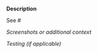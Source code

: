<!-- IMPORTANT: Please do not create a PR without creating an issue first. -->

<!-- Fields in **bold** are REQUIRED, fields in *italics* are OPTIONAL. -->

**Description**
<!-- A description of how this PR resolved the specified bug-->

<!-- Add any linked issue(s) -->
See #


*Screenshots or additional context*
<!-- Add any other context about the problem here and/or screenshots to help explain the problem. -->


*Testing (if applicable)*
<!-- Explain how you tested this bug fix so that others can replicate it. -->
<!-- Example: The exact commands you ran and their output. -->
